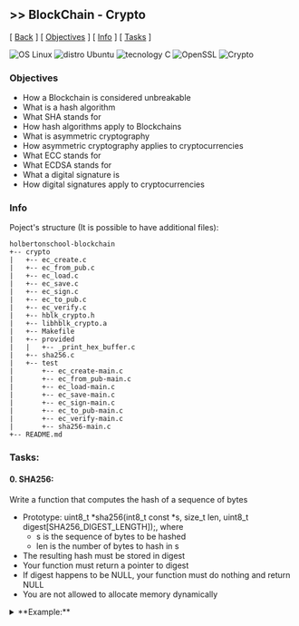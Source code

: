 ## >> BlockChain - Crypto

\[ [Back](../../..#readme) \]
\[ [Objectives](#Objectives) \]
\[ [Info](#Info) \]
\[ [Tasks](#Tasks) \]

![OS Linux](https://img.shields.io/badge/OS-Linux-blue.svg)
![distro Ubuntu](https://img.shields.io/badge/distro-Ubuntu-orange.svg)
![tecnology C](https://img.shields.io/badge/technology-C-green.svg)
![OpenSSL](https://img.shields.io/badge/toolkit-OpenSSL-brown.svg)
![Crypto](https://img.shields.io/badge/discipline-Crypto-yellow.svg)

### Objectives
- How a Blockchain is considered unbreakable
- What is a hash algorithm
- What SHA stands for
- How hash algorithms apply to Blockchains
- What is asymmetric cryptography
- How asymmetric cryptography applies to cryptocurrencies
- What ECC stands for
- What ECDSA stands for
- What a digital signature is
- How digital signatures apply to cryptocurrencies

### Info
Poject's structure (It is possible to have additional files):
```
holbertonschool-blockchain
+-- crypto
|   +-- ec_create.c
|   +-- ec_from_pub.c
|   +-- ec_load.c
|   +-- ec_save.c
|   +-- ec_sign.c
|   +-- ec_to_pub.c
|   +-- ec_verify.c
|   +-- hblk_crypto.h
|   +-- libhblk_crypto.a
|   +-- Makefile
|   +-- provided
|   |   +-- _print_hex_buffer.c
|   +-- sha256.c
|   +-- test
|       +-- ec_create-main.c
|       +-- ec_from_pub-main.c
|       +-- ec_load-main.c
|       +-- ec_save-main.c
|       +-- ec_sign-main.c
|       +-- ec_to_pub-main.c
|       +-- ec_verify-main.c
|       +-- sha256-main.c
+-- README.md
```

### Tasks:
#### 0. SHA256:

Write a function that computes the hash of a sequence of bytes
- Prototype: uint8_t \*sha256(int8_t const \*s, size_t len, uint8_t digest[SHA256_DIGEST_LENGTH]);, where
  - s is the sequence of bytes to be hashed
  - len is the number of bytes to hash in s
- The resulting hash must be stored in digest
- Your function must return a pointer to digest
- If digest happens to be NULL, your function must do nothing and return NULL
- You are not allowed to allocate memory dynamically

<details>
<summary>**Example:**</summary>
```bash
alex@~/holbertonschool-blockchain/crypto$ cat test/sha256-main.c
#include <stdio.h>
#include <stdlib.h>
#include <string.h>

#include "hblk_crypto.h"

void _print_hex_buffer(uint8_t const *buf, size_t len);

/**
 * main - Entry point
 *
 * @ac: Arguments counter
 * @av: Arguments vector
 *
 * Return: EXIT_SUCCESS or EXIT_FAILURE
 */
int main(int ac, char **av)
{
    uint8_t hash[SHA256_DIGEST_LENGTH];
    uint8_t *test_ptr;

    if (ac < 2)
    {
        fprintf(stderr, "Usage: %s arg\n", av[0]);
        return (EXIT_FAILURE);
    }

    /* Test `sha256()` */
    test_ptr = sha256((int8_t *)av[1], strlen(av[1]), hash);
    if (!test_ptr)
    {
        fprintf(stderr, "sha256() failed\n");
        return (EXIT_FAILURE);
    }
    if (test_ptr != hash)
    {
        fprintf(stderr, "Return value and pointer differ\n");
        return (EXIT_FAILURE);
    }

    printf("\"%s\" hash is: ", av[1]);
    _print_hex_buffer(hash, SHA256_DIGEST_LENGTH);
    printf("\n");

    return (EXIT_SUCCESS);
}
alex@~/holbertonschool-blockchain/crypto$ gcc -Wall -Wextra -Werror -pedantic -I. -o sha256-test test/sha256-main.c provided/_print_hex_buffer.c sha256.c -lssl -lcrypto
alex@~/holbertonschool-blockchain/crypto$ ./sha256-test Holberton
77c4925c01e8d9f79c8a6a61685c6b3182be10f2fa553de915f3733ee19c0204
alex@~/holbertonschool-blockchain/crypto$ ./sha256-test "Holberton School"
2a05534c3fd942dc5e5ab0a968433b747b2188d526feffdb5a6406f15bf4861c
alex@~/holbertonschool-blockchain/crypto$
```
</details>

**Files:**
\[ [sha256.c](sha256.c) \]
\[ [hblk_crypto.h](hblk_crypto.h) \]

#### 1. EC_KEY creation

Write a function that creates a new EC key pair.
- Prototype: EC_KEY \*ec_create(void);
- Your function must return a pointer to an EC_KEY structure, containing both the public and private keys, or NULL upon failure
- Both the private and the public keys must be generated
- You have to use the secp256k1 elliptic curve to create the new pair (See EC_CURVE macro)

**Example:**
```bash
alex@~/holbertonschool-blockchain/crypto$ cat test/ec_create-main.c 
#include <stdlib.h>
#include <stdio.h>

#include "hblk_crypto.h"

/**
 * main - Entry point
 *
 * Return: EXIT_SUCCESS or EXIT_FAILURE
 */
int main(void)
{
    EC_KEY *key;

    /* Test `ec_create()` */
    key = ec_create();
    if (!key)
    {
        fprintf(stderr, "ec_create() failed\n");
        return (EXIT_FAILURE);
    }
    if (!EC_KEY_check_key(key))
    {
        fprintf(stderr, "Key verification failed\n");
        return (EXIT_FAILURE);
    }

    printf("Successfully created EC key pair\n");

    /* Cleanup */
    EC_KEY_free(key);

    return (EXIT_SUCCESS);
}
alex@~/holbertonschool-blockchain/crypto$ gcc -Wall -Wextra -Werror -pedantic -I. -o ec_create-test test/ec_create-main.c ec_create.c -lssl -lcrypto
alex@~/holbertonschool-blockchain/crypto$ valgrind ./ec_create-test
==17436== Memcheck, a memory error detector
==17436== Copyright (C) 2002-2013, and GNU GPL'd, by Julian Seward et al.
==17436== Using Valgrind-3.10.1 and LibVEX; rerun with -h for copyright info
==17436== Command: ./ec_create-test
==17436== 
Successfully created EC key pair
==17436== 
==17436== HEAP SUMMARY:
==17436==     in use at exit: 0 bytes in 0 blocks
==17436==   total heap usage: X allocs, X frees, Y bytes allocated
==17436== 
==17436== All heap blocks were freed -- no leaks are possible
==17436== 
==17436== For counts of detected and suppressed errors, rerun with: -v
==17436== ERROR SUMMARY: 0 errors from 0 contexts (suppressed: 0 from 0)
alex@~/holbertonschool-blockchain/crypto$
```

**Files:**
\[ [ec_create.c](ec_create.c) \]

\[ [Back](../../..#readme) \]
